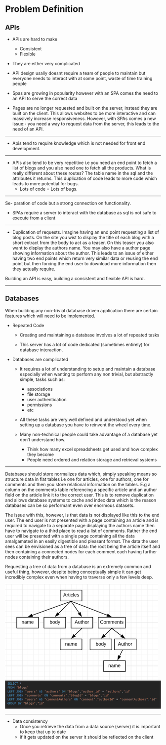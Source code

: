 # Problem Definition

## APIs

- APIs are hard to make
  - Consistent
  - Flexible
- They are either very complicated
- API design usally doesnt require a team of people to maintain but everyone needs to interact with at some point, waste of time training people

- Spas are growing in popularity however with an SPA comes the need to an API to serve the correct data
- Pages are no longer requested and built on the server, instead they are built on the client. This allows websites to be more interactive and can massively increase responsiveness. However, with SPAs comes a new issue:- you need a way to request data from the server, this leads to the need of an API.

---

- Apis tend to require knowledge which is not needed for front end development.

---

- APIs also tend to be very repetitive i.e you need an end point to fetch a list of blogs and you also need one to fetch all the products. What is really different about these routes? The table name in the sql and the attributes it returns. This duplication of code leads to more code which leads to more potential for bugs.
  - Lots of code = Lots of bugs.

---

Se- paration of code but a strong connection on functionality.

- SPAs require a server to interact with the database as sql is not safe to execute from a client

---

- Duplication of requests. Imagine having an end point requesting a list of blog posts. On the site you wist to display the title of each blog with a short extract from the body to act as a teaser. On this teaser you also want to display the authors name. You may also have a author page showing information about the author. This leads to an issue of either having two end points which return very similar data or reusing the end point but then forcing the end user to download more information then they actually require.

Building an API is easy, building a consistent and flexible API is hard.

---

## Databases

When building any non-trivial database driven application there are certain features which will need to be implemented.

- Repeated Code

  - Creating and maintaining a database involves a lot of repeated tasks

  - This server has a lot of code dedicated (sometimes entirely) for database interaction.

* Databases are complicated

  - It requires a lot of understanding to setup and maintain a database especially when wanting to perform any non trivial, but abstractly simple, tasks such as:
    - associations
    - file storage
    - user authentication
    - permissions
    - etc
  - All these tasks are very well defined and understood yet when setting up a database you have to reinvent the wheel every time.

  - Many non-technical people could take advantage of a database yet don’t understand how.
    - Think how many excel spreadsheets get used and how complex they become
    - People need ordered and relation storage and retrieval systems

---

Databases should store normalizes data which, simply speaking means so structure data in flat tables i.e one for articles, one for authors, one for comments and then you store relational information on the tables. E.g a column on the comments table referencing a specific article and an author field on the article link it to the correct user. This is to remove duplication and allows database systems to cache and index data which is the reason databases can be so performant even over enormous datasets.

The issue with this, however, is that data is not displayed like this to the end user. The end user is not presented with a page containing an article and is required to navigate to a separate page displaying the authors name then have to navigate to a third place to read a list of comments. Rather the end user will be presented with a single page containing all the data amalgamated in an easily digestible and pleasant format. The data the user sees can be envisioned as a tree of data: the root being the article itself and then containing a connected nodes for each comment each having further nodes containing their authors.

Requesting a tree of data from a database is an extremely common and useful thing, however, despite being conceptually simple it can get incredibly complex even when having to traverse only a few levels deep.

![](./images/tree-diagram.png)
![](./images/tree-with-joins.png)

---

- Data consistency
  - Once you retrieve the data from a data source (server) it is important to keep that up to date
  - if it gets updated on the server it should be reflected on the client
